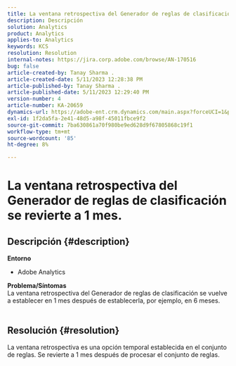 ```yaml
---
title: La ventana retrospectiva del Generador de reglas de clasificación se revierte a 1 mes.
description: Descripción
solution: Analytics
product: Analytics
applies-to: Analytics
keywords: KCS
resolution: Resolution
internal-notes: https://jira.corp.adobe.com/browse/AN-170516
bug: false
article-created-by: Tanay Sharma .
article-created-date: 5/11/2023 12:28:38 PM
article-published-by: Tanay Sharma .
article-published-date: 5/11/2023 12:29:40 PM
version-number: 4
article-number: KA-20659
dynamics-url: https://adobe-ent.crm.dynamics.com/main.aspx?forceUCI=1&pagetype=entityrecord&etn=knowledgearticle&id=37b76156-f7ef-ed11-8849-6045bd006079
exl-id: 1f2da5fa-2e41-48d5-a98f-45011fbce9f2
source-git-commit: 7ba630861a70f980be9ed628d9f67805868c19f1
workflow-type: tm+mt
source-wordcount: '85'
ht-degree: 8%

---
```


# La ventana retrospectiva del Generador de reglas de clasificación se revierte a 1 mes.

## Descripción {#description}

<b>Entorno</b>
- Adobe Analytics

<b>Problema/Síntomas</b><br>La ventana retrospectiva del Generador de reglas de clasificación se vuelve a establecer en 1 mes después de establecerla, por ejemplo, en 6 meses.
<br> 

## Resolución {#resolution}


La ventana retrospectiva es una opción temporal establecida en el conjunto de reglas. Se revierte a 1 mes después de procesar el conjunto de reglas.
